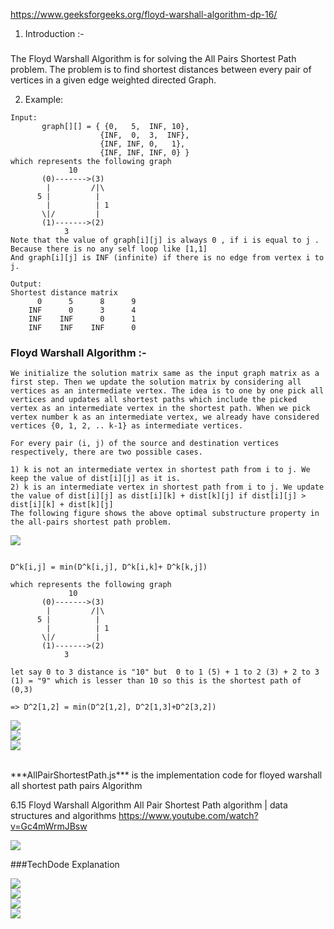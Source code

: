 
https://www.geeksforgeeks.org/floyd-warshall-algorithm-dp-16/

1. Introduction :-  


### 
The Floyd Warshall Algorithm is for solving the All Pairs Shortest Path problem. The problem is to find shortest distances between every pair of vertices in a given edge weighted directed Graph. 

2. Example: 
```
Input:
       graph[][] = { {0,   5,  INF, 10},
                    {INF,  0,  3,  INF},
                    {INF, INF, 0,   1},
                    {INF, INF, INF, 0} }
which represents the following graph
             10
       (0)------->(3)
        |         /|\
      5 |          |
        |          | 1
       \|/         |
       (1)------->(2)
            3       
Note that the value of graph[i][j] is always 0 , if i is equal to j . Because there is no any self loop like [1,1]
And graph[i][j] is INF (infinite) if there is no edge from vertex i to j.

Output:
Shortest distance matrix
      0      5      8      9
    INF      0      3      4
    INF    INF      0      1
    INF    INF    INF      0

```


### Floyd Warshall Algorithm :- 

```
We initialize the solution matrix same as the input graph matrix as a first step. Then we update the solution matrix by considering all vertices as an intermediate vertex. The idea is to one by one pick all vertices and updates all shortest paths which include the picked vertex as an intermediate vertex in the shortest path. When we pick vertex number k as an intermediate vertex, we already have considered vertices {0, 1, 2, .. k-1} as intermediate vertices. 

For every pair (i, j) of the source and destination vertices respectively, there are two possible cases. 

1) k is not an intermediate vertex in shortest path from i to j. We keep the value of dist[i][j] as it is. 
2) k is an intermediate vertex in shortest path from i to j. We update the value of dist[i][j] as dist[i][k] + dist[k][j] if dist[i][j] > dist[i][k] + dist[k][j]
The following figure shows the above optimal substructure property in the all-pairs shortest path problem.
```


<p>
<img src="dpFloyd-Warshall.png">
</br>
</p>

```

D^k[i,j] = min(D^k[i,j], D^k[i,k]+ D^k[k,j])

which represents the following graph
             10
       (0)------->(3)
        |         /|\
      5 |          |
        |          | 1
       \|/         |
       (1)------->(2)
            3       

let say 0 to 3 distance is "10" but  0 to 1 (5) + 1 to 2 (3) + 2 to 3 (1) = "9" which is lesser than 10 so this is the shortest path of (0,3)

=> D^2[1,2] = min(D^2[1,2], D^2[1,3]+D^2[3,2])
```
<p>
<img src="self-practiced1.jpeg">
</br>
<img src="self-practiced2.jpeg">
</br>
<img src="self-practiced3.jpeg">
</br>
</br>
</p>
***AllPairShortestPath.js*** is the implementation code for floyed warshall all shortest path pairs Algorithm 

6.15 Floyd Warshall Algorithm All Pair Shortest Path algorithm | data structures and algorithms
https://www.youtube.com/watch?v=Gc4mWrmJBsw

<p>
<img src="Floyd-warshall-Algo.png">
</br>
</p>

###TechDode Explanation
<p>
<img src="TechDose1.png">
</br>
<img src="TechDose2.png">
</br>
<img src="TechDose3.png">
</br>
<img src="TechDose4.png">
</br>
</p>
